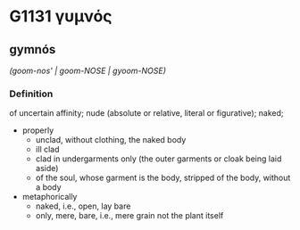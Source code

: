 # G1131 γυμνός

## gymnós

_(goom-nos' | goom-NOSE | gyoom-NOSE)_

### Definition

of uncertain affinity; nude (absolute or relative, literal or figurative); naked; 

- properly
  - unclad, without clothing, the naked body
  - ill clad
  - clad in undergarments only (the outer garments or cloak being laid aside)
  - of the soul, whose garment is the body, stripped of the body, without a body
- metaphorically
  - naked, i.e., open, lay bare
  - only, mere, bare, i.e., mere grain not the plant itself
